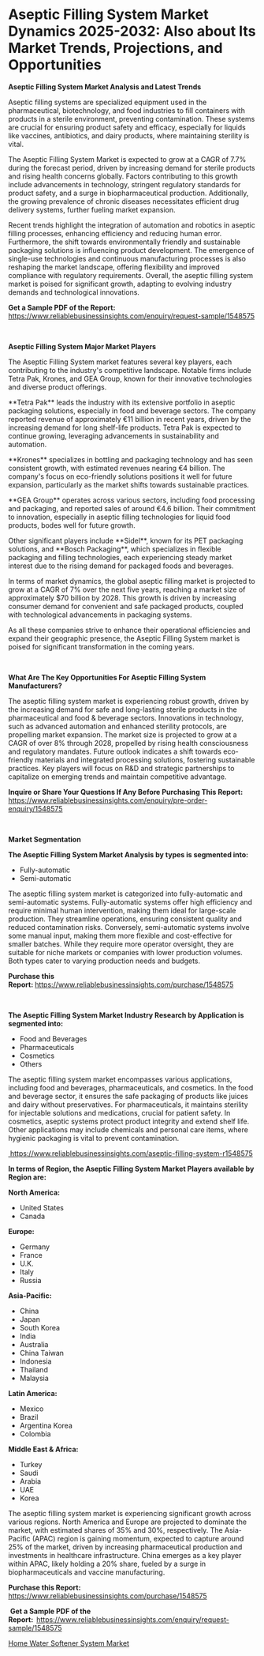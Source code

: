 <p><h1>Aseptic Filling System Market Dynamics 2025-2032: Also about Its Market Trends, Projections, and Opportunities</h1></p><p><strong>Aseptic Filling System Market Analysis and Latest Trends</strong></p>
<p><p>Aseptic filling systems are specialized equipment used in the pharmaceutical, biotechnology, and food industries to fill containers with products in a sterile environment, preventing contamination. These systems are crucial for ensuring product safety and efficacy, especially for liquids like vaccines, antibiotics, and dairy products, where maintaining sterility is vital.</p><p>The Aseptic Filling System Market is expected to grow at a CAGR of 7.7% during the forecast period, driven by increasing demand for sterile products and rising health concerns globally. Factors contributing to this growth include advancements in technology, stringent regulatory standards for product safety, and a surge in biopharmaceutical production. Additionally, the growing prevalence of chronic diseases necessitates efficient drug delivery systems, further fueling market expansion.</p><p>Recent trends highlight the integration of automation and robotics in aseptic filling processes, enhancing efficiency and reducing human error. Furthermore, the shift towards environmentally friendly and sustainable packaging solutions is influencing product development. The emergence of single-use technologies and continuous manufacturing processes is also reshaping the market landscape, offering flexibility and improved compliance with regulatory requirements. Overall, the aseptic filling system market is poised for significant growth, adapting to evolving industry demands and technological innovations.</p></p>
<p><strong>Get a Sample PDF of the Report:&nbsp;</strong> <a href="https://www.reliablebusinessinsights.com/enquiry/request-sample/1548575?utm_campaign=2302&utm_medium=2&utm_source=Github&utm_content=ia&utm_term=10042025&utm_id=aseptic-filling-system">https://www.reliablebusinessinsights.com/enquiry/request-sample/1548575</a></p>
<p>&nbsp;</p>
<p><strong>Aseptic Filling System Major Market Players</strong></p>
<p><p>The Aseptic Filling System market features several key players, each contributing to the industry's competitive landscape. Notable firms include Tetra Pak, Krones, and GEA Group, known for their innovative technologies and diverse product offerings.</p><p>**Tetra Pak** leads the industry with its extensive portfolio in aseptic packaging solutions, especially in food and beverage sectors. The company reported revenue of approximately €11 billion in recent years, driven by the increasing demand for long shelf-life products. Tetra Pak is expected to continue growing, leveraging advancements in sustainability and automation.</p><p>**Krones** specializes in bottling and packaging technology and has seen consistent growth, with estimated revenues nearing €4 billion. The company's focus on eco-friendly solutions positions it well for future expansion, particularly as the market shifts towards sustainable practices.</p><p>**GEA Group** operates across various sectors, including food processing and packaging, and reported sales of around €4.6 billion. Their commitment to innovation, especially in aseptic filling technologies for liquid food products, bodes well for future growth.</p><p>Other significant players include **Sidel**, known for its PET packaging solutions, and **Bosch Packaging**, which specializes in flexible packaging and filling technologies, each experiencing steady market interest due to the rising demand for packaged foods and beverages.</p><p>In terms of market dynamics, the global aseptic filling market is projected to grow at a CAGR of 7% over the next five years, reaching a market size of approximately $70 billion by 2028. This growth is driven by increasing consumer demand for convenient and safe packaged products, coupled with technological advancements in packaging systems.</p><p>As all these companies strive to enhance their operational efficiencies and expand their geographic presence, the Aseptic Filling System market is poised for significant transformation in the coming years.</p></p>
<p>&nbsp;</p>
<p><strong>What Are The Key Opportunities For Aseptic Filling System Manufacturers?</strong></p>
<p><p>The aseptic filling system market is experiencing robust growth, driven by the increasing demand for safe and long-lasting sterile products in the pharmaceutical and food & beverage sectors. Innovations in technology, such as advanced automation and enhanced sterility protocols, are propelling market expansion. The market size is projected to grow at a CAGR of over 8% through 2028, propelled by rising health consciousness and regulatory mandates. Future outlook indicates a shift towards eco-friendly materials and integrated processing solutions, fostering sustainable practices. Key players will focus on R&D and strategic partnerships to capitalize on emerging trends and maintain competitive advantage.</p></p>
<p><strong>Inquire or Share Your Questions If Any Before Purchasing This Report:</strong> <a href="https://www.reliablebusinessinsights.com/enquiry/pre-order-enquiry/1548575?utm_campaign=2302&utm_medium=2&utm_source=Github&utm_content=ia&utm_term=10042025&utm_id=aseptic-filling-system">https://www.reliablebusinessinsights.com/enquiry/pre-order-enquiry/1548575</a></p>
<p>&nbsp;</p>
<p><strong>Market Segmentation</strong></p>
<p><strong>The Aseptic Filling System Market Analysis by types is segmented into:</strong></p>
<p><ul><li>Fully-automatic</li><li>Semi-automatic</li></ul></p>
<p><p>The aseptic filling system market is categorized into fully-automatic and semi-automatic systems. Fully-automatic systems offer high efficiency and require minimal human intervention, making them ideal for large-scale production. They streamline operations, ensuring consistent quality and reduced contamination risks. Conversely, semi-automatic systems involve some manual input, making them more flexible and cost-effective for smaller batches. While they require more operator oversight, they are suitable for niche markets or companies with lower production volumes. Both types cater to varying production needs and budgets.</p></p>
<p><strong>Purchase this Report:&nbsp;</strong><a href="https://www.reliablebusinessinsights.com/purchase/1548575?utm_campaign=2302&utm_medium=2&utm_source=Github&utm_content=ia&utm_term=10042025&utm_id=aseptic-filling-system">https://www.reliablebusinessinsights.com/purchase/1548575</a></p>
<p>&nbsp;</p>
<p><strong>The Aseptic Filling System Market Industry Research by Application is segmented into:</strong></p>
<p><ul><li>Food and Beverages</li><li>Pharmaceuticals</li><li>Cosmetics</li><li>Others</li></ul></p>
<p><p>The aseptic filling system market encompasses various applications, including food and beverages, pharmaceuticals, and cosmetics. In the food and beverage sector, it ensures the safe packaging of products like juices and dairy without preservatives. For pharmaceuticals, it maintains sterility for injectable solutions and medications, crucial for patient safety. In cosmetics, aseptic systems protect product integrity and extend shelf life. Other applications may include chemicals and personal care items, where hygienic packaging is vital to prevent contamination.</p></p>
<p><a href="https://www.reliablebusinessinsights.com/aseptic-filling-system-r1548575?utm_campaign=2302&utm_medium=2&utm_source=Github&utm_content=ia&utm_term=10042025&utm_id=aseptic-filling-system">&nbsp;https://www.reliablebusinessinsights.com/aseptic-filling-system-r1548575</a></p>
<p><strong>In terms of Region, the Aseptic Filling System Market Players available by Region are:</strong></p>
<p>
    <p> <strong> North America: </strong>
        <ul>
            <li>United States</li>
            <li>Canada</li>
        </ul>
        </p> 
    <p> <strong> Europe: </strong>
        <ul>
            <li>Germany</li>
            <li>France</li>
            <li>U.K.</li>
            <li>Italy</li>
            <li>Russia</li>
        </ul>
        </p> 
    <p> <strong> Asia-Pacific: </strong>
        <ul>
            <li>China</li>
            <li>Japan</li>
            <li>South Korea</li>
            <li>India</li>
            <li>Australia</li>
            <li>China Taiwan</li>
            <li>Indonesia</li>
            <li>Thailand</li>
            <li>Malaysia</li>
        </ul>
        </p> 
    <p> <strong> Latin America: </strong>
        <ul>
            <li>Mexico</li>
            <li>Brazil</li>
            <li>Argentina Korea</li>
            <li>Colombia</li>
        </ul>
        </p> 
    <p> <strong> Middle East & Africa: </strong>
        <ul>
            <li>Turkey</li>
            <li>Saudi</li>
            <li>Arabia</li>
            <li>UAE</li>
            <li>Korea</li>
        </ul>
    </p>
    </p>
<p><p>The aseptic filling system market is experiencing significant growth across various regions. North America and Europe are projected to dominate the market, with estimated shares of 35% and 30%, respectively. The Asia-Pacific (APAC) region is gaining momentum, expected to capture around 25% of the market, driven by increasing pharmaceutical production and investments in healthcare infrastructure. China emerges as a key player within APAC, likely holding a 20% share, fueled by a surge in biopharmaceuticals and vaccine manufacturing.</p></p>
<p><strong>Purchase this Report: </strong><a href="https://www.reliablebusinessinsights.com/purchase/1548575?utm_campaign=2302&utm_medium=2&utm_source=Github&utm_content=ia&utm_term=10042025&utm_id=aseptic-filling-system">https://www.reliablebusinessinsights.com/purchase/1548575</a></p>
<p>&nbsp;<strong>Get a Sample PDF of the Report:&nbsp;&nbsp;</strong><a href="https://www.reliablebusinessinsights.com/enquiry/request-sample/1548575?utm_campaign=2302&utm_medium=2&utm_source=Github&utm_content=ia&utm_term=10042025&utm_id=aseptic-filling-system">https://www.reliablebusinessinsights.com/enquiry/request-sample/1548575</a></p>
<p><strong></strong></p>
<p><p><a href="https://github.com/myongfranzcs/Market-Research-Report-List-1/blob/main/home-water-softener-system-market.md?utm_campaign=2302&utm_medium=2&utm_source=Github&utm_content=ia&utm_term=10042025&utm_id=aseptic-filling-system">Home Water Softener System Market</a></p></p>
